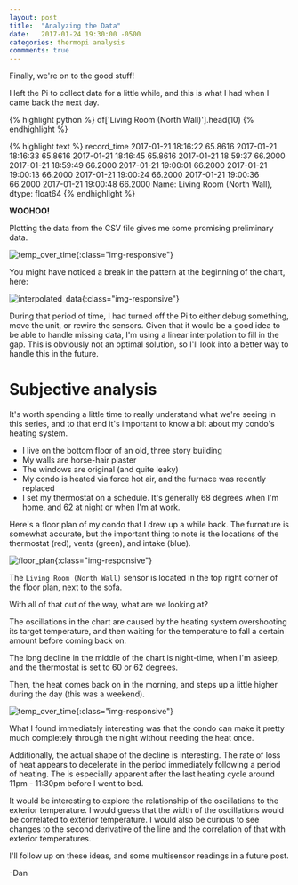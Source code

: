 ```yaml
---
layout: post
title:  "Analyzing the Data"
date:   2017-01-24 19:30:00 -0500
categories: thermopi analysis
commments: true
---
```


Finally, we're on to the good stuff!

I left the Pi to collect data for a little while, and this is what I 
had when I came back the next day.

{% highlight python %}
df['Living Room (North Wall)'].head(10)
{% endhighlight %}

{% highlight text %}
record_time
2017-01-21 18:16:22    65.8616
2017-01-21 18:16:33    65.8616
2017-01-21 18:16:45    65.8616
2017-01-21 18:59:37    66.2000
2017-01-21 18:59:49    66.2000
2017-01-21 19:00:01    66.2000
2017-01-21 19:00:13    66.2000
2017-01-21 19:00:24    66.2000
2017-01-21 19:00:36    66.2000
2017-01-21 19:00:48    66.2000
Name: Living Room (North Wall), dtype: float64
{% endhighlight %}

__WOOHOO!__

Plotting the data from the CSV file gives me some promising preliminary data.

![temp_over_time]({{site.url}}/assets/2017-01-23-analyzing-data/temp_over_time.png){:class="img-responsive"}

You might have noticed a break in the pattern at the beginning of the chart, here:

![interpolated_data]({{site.url}}/assets/2017-01-23-analyzing-data/interpolated_data.png){:class="img-responsive"}

During that period of time, I had turned off the Pi to either debug something, move the unit, or rewire the sensors. Given 
that it would be a good idea to be able to handle missing data, I'm using a linear interpolation to fill in the gap. This
is obviously not an optimal solution, so I'll look into a better way to handle this in the future.

# Subjective analysis

It's worth spending a little time to really understand what we're seeing in this series, and to that end it's important to know 
a bit about my condo's heating system. 

* I live on the bottom floor of an old, three story building
* My walls are horse-hair plaster
* The windows are original (and quite leaky)
* My condo is heated via force hot air, and the furnace was recently replaced
* I set my thermostat on a schedule. It's generally 68 degrees when I'm home, and 62 at night or when I'm at work.

Here's a floor plan of my condo that I drew up a while back. The furnature is somewhat accurate, but the important thing to note is the
locations of the thermostat (red), vents (green), and intake (blue).

![floor_plan]({{site.url}}/assets/2017-01-23-analyzing-data/floor_plan.png){:class="img-responsive"}

The `Living Room (North Wall)` sensor is located in the top right corner of the floor plan, next to the sofa.

With all of that out of the way, what are we looking at?

The oscillations in the chart are caused by the heating system overshooting its target temperature, and then waiting for the temperature to 
fall a certain amount before coming back on.

The long decline in the middle of the chart is night-time, when I'm asleep, and the thermostat is set to 60 or 62 degrees. 

Then, the heat comes back on in the morning, and steps up a little higher during the day (this was a weekend).

![temp_over_time]({{site.url}}/assets/2017-01-23-analyzing-data/temp_over_time.png){:class="img-responsive"}

What I found immediately interesting was that the condo can make it pretty much completely through the night without needing the heat once.

Additionally, the actual shape of the decline is interesting. The rate of loss of heat appears to decelerate in the period immediately following
a period of heating. The is especially apparent after the last heating cycle around 11pm - 11:30pm before I went to bed. 

It would be interesting to explore the relationship of the oscillations to the exterior temperature. I would guess that the width of the oscillations
would be correlated to exterior temperature. I would also be curious to see changes to the second derivative of the line and the correlation of 
that with exterior temperatures.

I'll follow up on these ideas, and some multisensor readings in a future post.

-Dan
